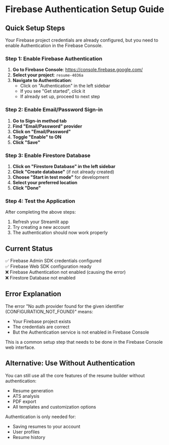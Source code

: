 # Firebase Authentication Setup Guide

## Quick Setup Steps

Your Firebase project credentials are already configured, but you need to enable Authentication in the Firebase Console.

### Step 1: Enable Firebase Authentication

1. **Go to Firebase Console**: https://console.firebase.google.com/
2. **Select your project**: `resume-4036a`
3. **Navigate to Authentication**:
   - Click on "Authentication" in the left sidebar
   - If you see "Get started", click it
   - If already set up, proceed to next step

### Step 2: Enable Email/Password Sign-in

1. **Go to Sign-in method tab**
2. **Find "Email/Password" provider**
3. **Click on "Email/Password"**
4. **Toggle "Enable" to ON**
5. **Click "Save"**

### Step 3: Enable Firestore Database

1. **Click on "Firestore Database" in the left sidebar**
2. **Click "Create database"** (if not already created)
3. **Choose "Start in test mode"** for development
4. **Select your preferred location**
5. **Click "Done"**

### Step 4: Test the Application

After completing the above steps:
1. Refresh your Streamlit app
2. Try creating a new account
3. The authentication should now work properly

## Current Status

✅ Firebase Admin SDK credentials configured  
✅ Firebase Web SDK configuration ready  
❌ Firebase Authentication not enabled (causing the error)  
❌ Firestore Database not enabled  

## Error Explanation

The error "No auth provider found for the given identifier (CONFIGURATION_NOT_FOUND)" means:
- Your Firebase project exists
- The credentials are correct
- But the Authentication service is not enabled in Firebase Console

This is a common setup step that needs to be done in the Firebase Console web interface.

## Alternative: Use Without Authentication

You can still use all the core features of the resume builder without authentication:
- Resume generation
- ATS analysis
- PDF export
- All templates and customization options

Authentication is only needed for:
- Saving resumes to your account
- User profiles
- Resume history